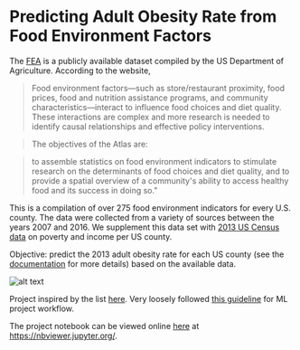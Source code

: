# Predicting Adult Obesity Rate from Food Environment Factors

The [FEA](https://www.ers.usda.gov/data-products/food-environment-atlas/) is a publicly available dataset compiled by the US Department of Agriculture. According to the website, 

>Food environment factors—such as store/restaurant proximity, food prices, food and nutrition assistance programs, and community characteristics—interact to influence food choices and diet quality. These interactions are complex and more research is needed to identify causal relationships and effective policy interventions.

>The objectives of the Atlas are:

>to assemble statistics on food environment indicators to stimulate research on the determinants of food choices and diet quality, and
to provide a spatial overview of a community's ability to access healthy food and its success in doing so."

This is a compilation of over 275 food environment indicators for every U.S. county. The data were collected from a variety of sources between the years 2007 and 2016. We supplement this data set with [2013 US Census data](https://www.census.gov/data/datasets/2013/demo/saipe/2013-state-and-county.html) on poverty and income per US county.

Objective: predict the 2013 adult obesity rate for each US county (see the [documentation](https://www.ers.usda.gov/data-products/food-environment-atlas/documentation/) for more details) based on the available data. 

![alt text](https://github.com/jieunchoi/FEA/blob/master/img/orate_prate.png)

Project inspired by the list [here](https://medium.com/datadriveninvestor/the-50-best-public-datasets-for-machine-learning-d80e9f030279).
Very loosely followed [this guideline](https://towardsdatascience.com/a-complete-machine-learning-walk-through-in-python-part-one-c62152f39420) for ML project workflow.

The project notebook can be viewed online [here](https://nbviewer.jupyter.org/github/jieunchoi/food_env_atlas/blob/master/FEA.ipynb) at https://nbviewer.jupyter.org/.
